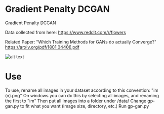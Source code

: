 # Gradient Penalty DCGAN
Gradient Penalty DCGAN

Data collected from here:
https://www.reddit.com/r/flowers

Related Paper:
"Which Training Methods for GANs do actually Converge?"
https://arxiv.org/pdf/1801.04406.pdf


![alt text](https://i.imgur.com/gXNfM7i.jpg)

# Use
To use, rename all images in your dataset according to this convention: "im (n).png"
On windows you can do this by selecting all images, and renaming the first to "im"
Then put all images into a folder under /data/
Change gp-gan.py to fit what you want (image size, directory, etc.)
Run gp-gan.py
